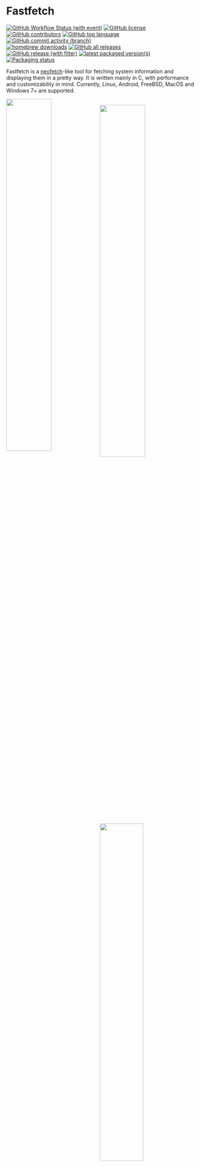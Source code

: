# Fastfetch

[![GitHub Workflow Status (with event)](https://img.shields.io/github/actions/workflow/status/fastfetch-cli/fastfetch/ci.yml)](https://github.com/fastfetch-cli/fastfetch/actions)
[![GitHub license](https://img.shields.io/github/license/fastfetch-cli/fastfetch)](https://github.com/fastfetch-cli/fastfetch/blob/dev/LICENSE)
[![GitHub contributors](https://img.shields.io/github/contributors/fastfetch-cli/fastfetch)](https://github.com/fastfetch-cli/fastfetch/graphs/contributors)
[![GitHub top language](https://img.shields.io/github/languages/top/fastfetch-cli/fastfetch?logo=c&label=)](https://github.com/fastfetch-cli/fastfetch/blob/dev/CMakeLists.txt#L5)
[![GitHub commit activity (branch)](https://img.shields.io/github/commit-activity/m/fastfetch-cli/fastfetch)](https://github.com/fastfetch-cli/fastfetch/commits)  
[![homebrew downloads](https://img.shields.io/homebrew/installs/dm/fastfetch?logo=homebrew)](https://formulae.brew.sh/formula/fastfetch#default)
[![GitHub all releases](https://img.shields.io/github/downloads/fastfetch-cli/fastfetch/total?logo=github)](https://github.com/fastfetch-cli/fastfetch/releases)  
[![GitHub release (with filter)](https://img.shields.io/github/v/release/fastfetch-cli/fastfetch?logo=github)](https://github.com/fastfetch-cli/fastfetch/releases)
[![latest packaged version(s)](https://repology.org/badge/latest-versions/fastfetch.svg)](https://repology.org/project/fastfetch/versions)
[![Packaging status](https://repology.org/badge/tiny-repos/fastfetch.svg)](https://repology.org/project/fastfetch/versions)

Fastfetch is a [neofetch](https://github.com/dylanaraps/neofetch)-like tool for fetching system information and displaying them in a pretty way. It is written mainly in C, with performance and customizability in mind. Currently, Linux, Android, FreeBSD, MacOS and Windows 7+ are supported.

<img src="screenshots/example1.png" width="49%" align="left" />
<img src="https://upload.wikimedia.org/wikipedia/commons/2/24/Transparent_Square_Tiles_Texture.png" width="49%" height="16px" align="left" />
<img src="screenshots/example4.png" width="49%" align="left" />
<img src="https://upload.wikimedia.org/wikipedia/commons/2/24/Transparent_Square_Tiles_Texture.png" width="49%" height="16px" align="left" />
<img src="screenshots/example2.png" width="48%" align="top" />
<img src="screenshots/example3.png" width="48%" align="top" />
<img src="screenshots/example5.png" height="15%" align="top" />

There are [screenshots on different platforms](https://github.com/fastfetch-cli/fastfetch/wiki)

## Installation

### Linux

Some distros packaged an outdated fastfetch version. Older version is not supported, please always ensure that the latest version is used.

* Ubuntu: [`ppa:zhangsongcui3371/fastfetch`](https://launchpad.net/~zhangsongcui3371/+archive/ubuntu/fastfetch) (for Ubuntu 22.04 or newer)
* Debian / Ubuntu: Download `fastfetch-linux-<proper architecture>.deb` from [Github release page](https://github.com/fastfetch-cli/fastfetch/releases/latest) and double-click it (for Ubuntu 20.04 or newer and Debian 11 or newer).
* Arch Linux: `sudo pacman -S fastfetch`
* Fedora: `sudo dnf install fastfetch`
* Gentoo: `sudo emerge --ask app-misc/fastfetch`
* Alpine: `apk add --upgrade fastfetch`
* NixOS: `nix-shell -p fastfetch`
* openSUSE: `sudo zypper install fastfetch`
* ALT Linux: `sudo apt-get install fastfetch`

Replace sudo with doas depending on what you use.

[See also if fastfetch has been packaged for your favorite Linux distro](#Packaging).

If fastfetch is not packaged for your distro or an outdated version is packaged, [linuxbrew](https://brew.sh/) is a good alternate: `brew install fastfetch`

### macOS

...via [HomeBrew](https://brew.sh):

`brew install fastfetch`

...via [MacPorts](https://www.macports.org):

`sudo port install fastfetch`

### Windows

`scoop install fastfetch`

You may also download it directly from [GitHub releases page](https://github.com/fastfetch-cli/fastfetch/releases/latest) and extract the archive.

### FreeBSD

`pkg install fastfetch`

### Android (Termux)

`pkg install fastfetch`

## Build from source

See Wiki: https://github.com/fastfetch-cli/fastfetch/wiki/Building

## Usage

* Run it with default configuration: `fastfetch`
* Run it with [all supported modules](https://github.com/fastfetch-cli/fastfetch/wiki/Support+Status#available-modules) and find what you interest: `fastfetch -c all.jsonc`
* Find all data that fastfetch detects: `fastfetch -s <module> --format json`
* Display help messages: `fastfetch --help`
* Generate config file based on command line arguments: `fastfetch --arg1 --arg2 --gen-config`

## Customization

Fastfetch uses the JSONC (or JSON with comments) for configuration. [See Wiki for detail](https://github.com/fastfetch-cli/fastfetch/wiki/Configuration). There are some premade config files in [`presets`](presets), including the ones used for the screenshots above. You can load them using `-c <filename>`. They may also serve as a good example for format arguments.

Logos can be heavily customized too; see the [logo documentation](https://github.com/fastfetch-cli/fastfetch/wiki/Logo-options) for more information.


## Packaging

### Repositories

[![Packaging status](https://repology.org/badge/vertical-allrepos/fastfetch.svg?header=)](https://repology.org/project/fastfetch/versions)

### Manual

* DEB / RPM package: `cmake --build . --target package`
* Install directly: `cmake --install . --prefix /usr/local`

## FAQ

### Q: Neofetch is good enough. Why do I need fastfetch?

1. Fastfetch is actively maintained.
2. Fastfetch is faster. As the name suggests.
3. Fastfetch is more feature-rich. By default fastfetch only has a few modules enabled. Use `fastfetch -c all` to find what you want.
4. Fastfetch is more configurable. You can find more information in the Wiki: <https://github.com/fastfetch-cli/fastfetch/wiki/Configuration>
5. Fastfetch is more polished. For example, neofetch prints `555MiB` in `Memory` module and `23G` in `Disk` module (notibily the difference of `MiB` and `G`), while fastfetch prints `555.00 MiB` and `22.97 GiB` respectively.
6. Fastfetch is more accurate. For example, [neofetch never actually supports Wayland protocol](https://github.com/dylanaraps/neofetch/pull/2395).

### Q: Fastfetch shows my local IP address. It leaks my privacy!

A local IP (10.x.x.x, 172.x.x.x, 192.168.x.x) has nothing to do with privacy. It only makes sense if you are on the same network, for example, if you connect to the same Wi-Fi network.

Actually the `Local IP` module is the most useful module for me personally. I (@CarterLi) have several VMs installed to test fastfetch and often need to SSH into them. I have fastfetch running on shell startup and I never need to type `ip addr` manually.

If you really don't like it, you can disable the `Local IP` module in `config.jsonc`.

### Q: Where is the config file? I can't find it.

`Fastfetch` don't generate config file automatically. You can use `fastfetch --gen-config` to generate one. The config file will be saved in `~/.config/fastfetch/config.jsonc` by default. See [Wiki for detail](https://github.com/fastfetch-cli/fastfetch/wiki/Configuration).

### Q: The configuration is so complex. Where is the documentation?

Fastfetch uses JSON (with comments) for configuration. I suggest you use an IDE with JSON schema support (like VSCode) to edit it.

Alternatively, you can refer to the presets in [`presets` directory](https://github.com/fastfetch-cli/fastfetch/tree/dev/presets).

### Q: I WANT THE DOCUMENTATION!

[Here is the documentation](https://github.com/fastfetch-cli/fastfetch/wiki/Json-Schema). It is generated from [JSON schema](https://github.com/fastfetch-cli/fastfetch/blob/dev/doc/json_schema.json) but you won't like it.

### Q: How can I customize the module output?

Fastfetch uses `format` to generate output. For example to make `GPU` module show GPU name only and ignore other information, you can use

```jsonc
{
    "modules": [
        {
            "type": "gpu",
            "format": "{2}" // See `fastfetch -h gpu-format` for detail
        }
    ]
}
```

which is equivalent to `fastfetch -s gpu --gpu-format '{2}'`

See `fastfetch -h format` for basic usage. For module specific formattion, see `fastfetch -h <module>-format`

### Q: I have my own ascii-art / image file. How can I show it with fastfetch?

Try `fastfetch -l /path/to/logo`. See [logo documentation](https://github.com/fastfetch-cli/fastfetch/wiki/Logo-options) for detail.

### Q: I want feature A / B / C. Will fastfetch support it?

Fastfetch is a system information tool. We only accept hardware or system level software feature requests. For most personal uses, I recommend using `Command` module to detect it yourself, which can be used to grab output from a custom shell script:

```jsonc
// This module shows the default editor
{
    "modules": [
        {
            "type": "command",
            "text": "$EDITOR --version | head -1",
            "key": "Editor"
        }
    ]
}
```

Otherwise, open a feature request in [GitHub Issues](https://github.com/fastfetch-cli/fastfetch/issues).

### Q: I have questions. Where can I get help?

* For usage questions, please start a discussion in [GitHub Discussions](https://github.com/fastfetch-cli/fastfetch/discussions).
* For possible bugs, please open an issue in [GitHub Issues](https://github.com/fastfetch-cli/fastfetch/issues). Be sure to fill the bug-report template carefully for developers to investigate.

## Star History

Give it a star to support us!

<a href="https://star-history.com/#fastfetch-cli/fastfetch&Date">
  <picture>
    <source media="(prefers-color-scheme: dark)" srcset="https://api.star-history.com/svg?repos=fastfetch-cli/fastfetch&type=Date&theme=dark" />
    <source media="(prefers-color-scheme: light)" srcset="https://api.star-history.com/svg?repos=fastfetch-cli/fastfetch&type=Date" />
    <img alt="Star History Chart" src="https://api.star-history.com/svg?repos=fastfetch-cli/fastfetch&type=Date" />
  </picture>
</a>
